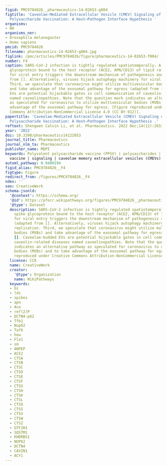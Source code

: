 ```yaml
---
figid: PMC9784826__pharmaceutics-14-02653-g004
figtitle: 'Caveolae-Mediated Extracellular Vesicle (CMEV) Signaling of Polyvalent
  Polysaccharide Vaccination: A Host–Pathogen Interface Hypothesis '
organisms:
- NA
organisms_ner:
- Drosophila melanogaster
- Homo sapiens
pmcid: PMC9784826
filename: pharmaceutics-14-02653-g004.jpg
figlink: /pmc/articles/PMC9784826/figure/pharmaceutics-14-02653-f004/
number: F4
caption: SARS-CoV-2 infection is tightly regulated spatiotemporally. A viral spike
  glycoprotein bound to the host receptor (ACE2, APN/CD13) of lipid rafts/caveolae
  for viral entry triggers the downstream mechanism of pathogenesis and immunity (adapted
  from []. Alternatively, viruses hijack autophagy machinery for viral replication.
  Third, we speculate that coronavirus might utilize multivesicular bodies (MVBs)
  and take advantage of the exosomal pathway for egress (adapted from []. Caveolae-budded
  EVs are potential hijackable gates in cell communication of caveolin-related diseases
  named caveolinopathies. Note that the question mark indicates an alternative pathway
  as speculated for coronavirus to utilize multivesicular bodies (MVBs) and to take
  advantage of the exosomal pathway for egress. [Figure reproduced under Creative
  Commons Attribution-NonCommercial License 4.0 (CC BY-912)].
papertitle: 'Caveolae-Mediated Extracellular Vesicle (CMEV) Signaling of Polyvalent
  Polysaccharide Vaccination: A Host–Pathogen Interface Hypothesis .'
reftext: Shengwen Calvin Li, et al. Pharmaceutics. 2022 Dec;14(12):2653.
year: '2022'
doi: 10.3390/pharmaceutics14122653
journal_title: Pharmaceutics
journal_nlm_ta: Pharmaceutics
publisher_name: MDPI
keywords: Polyvalent polysaccharide vaccine (PPSV) | polysaccharides | caveolae |
  vaccine | signaling | caveolae memory extracellular vesicles (CMEVs)
automl_pathway: 0.9409194
figid_alias: PMC9784826__F4
figtype: Figure
redirect_from: /figures/PMC9784826__F4
ndex: ''
seo: CreativeWork
schema-jsonld:
  '@context': https://schema.org/
  '@id': https://pfocr.wikipathways.org/figures/PMC9784826__pharmaceutics-14-02653-g004.html
  '@type': Dataset
  description: SARS-CoV-2 infection is tightly regulated spatiotemporally. A viral
    spike glycoprotein bound to the host receptor (ACE2, APN/CD13) of lipid rafts/caveolae
    for viral entry triggers the downstream mechanism of pathogenesis and immunity
    (adapted from []. Alternatively, viruses hijack autophagy machinery for viral
    replication. Third, we speculate that coronavirus might utilize multivesicular
    bodies (MVBs) and take advantage of the exosomal pathway for egress (adapted from
    []. Caveolae-budded EVs are potential hijackable gates in cell communication of
    caveolin-related diseases named caveolinopathies. Note that the question mark
    indicates an alternative pathway as speculated for coronavirus to utilize multivesicular
    bodies (MVBs) and to take advantage of the exosomal pathway for egress. [Figure
    reproduced under Creative Commons Attribution-NonCommercial License 4.0 (CC BY-912)].
  license: CC0
  name: CreativeWork
  creator:
    '@type': Organization
    name: WikiPathways
  keywords:
  - bi
  - lds
  - spikes
  - apn
  - Ace
  - ref(2)P
  - DCTN4-p62
  - Tfb1
  - Nup62
  - Taf6
  - how
  - Flo1
  - sm
  - ANPEP
  - ACE2
  - CTSA
  - CTSB
  - CTSC
  - CTSD
  - CTSE
  - CTSF
  - CTSG
  - CTSH
  - CTSK
  - CTSL
  - CTSO
  - CTSS
  - CTSV
  - CTSW
  - CTSZ
  - GTF2H1
  - SQSTM1
  - KHDRBS1
  - NUP62
  - DCTN4
  - CAVIN1
  - ACY1
---
```

